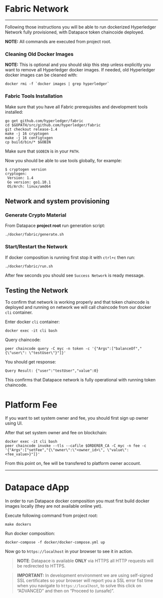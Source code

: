 # Fabric Network
---
Following those instructions you will be able to run dockerized Hyperledger Network fully provisioned, with Datapace token chaincoide deployed.

**NOTE:**  All commands are executed from project root.

### Cleaning Old Docker Images
**NOTE:**
This is optional and you should skip this step unless explicitly you want to remove all Hyperledger docker images. If needed, old Hyperledger docker images can be cleaned with:
```
docker rmi -f `docker images | grep hyperledger`
```

### Fabric Tools Installation
Make sure that you have all Fabric prerequisites and development tools installed:
```
go get github.com/hyperledger/fabric
cd $GOPATH/src/github.com/hyperledger/fabric
git checkout release-1.4
make -j 16 cryptogen
make -j 16 configtxgen
cp build/bin/* $GOBIN
```

Make sure that `$GOBIN` is in your `PATH`.

Now you should be able to use tools globally, for example:

```
$ cryptogen version
cryptogen:
 Version: 1.4
 Go version: go1.10.1
 OS/Arch: linux/amd64
```

## Network and system provisioning

### Generate Crypto Material
From Datapace **project root** run generation script:
```
./docker/fabric/generate.sh
```

### Start/Restart the Network
If docker composition is running first stop it with `ctrl+c` then run:
```
./docker/fabric/run.sh
```
After few seconds you should see `Success Network` is ready message.

## Testing the Network
To confirm that network is working properly and that token chaincode is deployed and running on network
we will call chaincode from our docker `cli` container.

Enter docker `cli` container:

```
docker exec -it cli bash
```

Query chaincode:

```
peer chaincode query -C myc -n token -c '{"Args":["balanceOf","{\"user\": \"testUser\"}"]}'
```

You should get response:
```
Query Result: {"user":"testUser","value":0}

```

This confirms that Datapace network is fully operational with running token chaincode.

# Platform Fee

If you want to set system owner and fee, you should first sign up owner using UI.

After that set system owner and fee on blockchain:
```
docker exec -it cli bash
peer chaincode invoke --tls --cafile $ORDERER_CA -C myc -n fee -c '{"Args":["setFee","{\"owner\":\"<owner_id>\", \"value\": <fee_value>}"]}'
```

From this point on, fee will be transfered to platform owner account.

---
# Datapace dApp
In order to run Datapace docker composition  you must first build docker images locally (they are not available online yet).

Execute following command from project root:
```
make dockers
```
Run docker composition:
```
docker-compose -f docker/docker-compose.yml up
```

Now go to `https://localhost` in your browser to see it in action.

> **NOTE**: Datapace is available **ONLY** via HTTPS all HTTP requests will be redirected to HTTPS.

> **IMPORTANT:** In development environment we are using self-signed SSL certificates so your browser will report you a SSL error fist time when you navigate to `https://localhost`, to solve this click on “ADVANCED” and then on “Proceed to <domain name> (unsafe)”.
